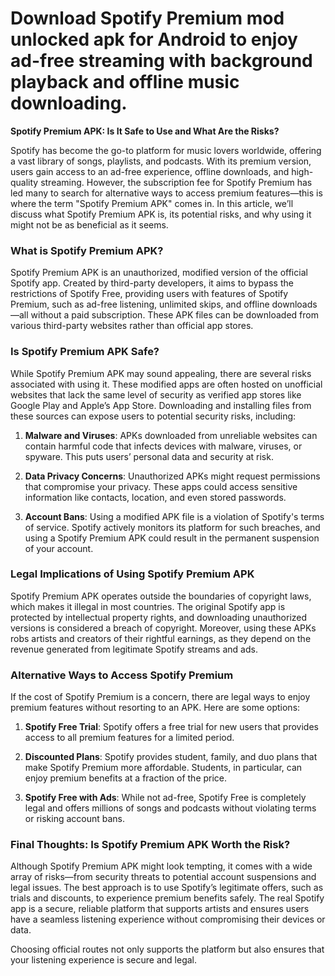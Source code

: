 # Download Spotify Premium mod unlocked apk for Android to enjoy ad-free streaming with background playback and offline music downloading.
**Spotify Premium APK: Is It Safe to Use and What Are the Risks?**

Spotify has become the go-to platform for music lovers worldwide, offering a vast library of songs, playlists, and podcasts. With its premium version, users gain access to an ad-free experience, offline downloads, and high-quality streaming. However, the subscription fee for Spotify Premium has led many to search for alternative ways to access premium features—this is where the term "Spotify Premium APK" comes in. In this article, we’ll discuss what Spotify Premium APK is, its potential risks, and why using it might not be as beneficial as it seems.

### What is Spotify Premium APK?

Spotify Premium APK is an unauthorized, modified version of the official Spotify app. Created by third-party developers, it aims to bypass the restrictions of Spotify Free, providing users with features of Spotify Premium, such as ad-free listening, unlimited skips, and offline downloads—all without a paid subscription. These APK files can be downloaded from various third-party websites rather than official app stores.

### Is Spotify Premium APK Safe?

While Spotify Premium APK may sound appealing, there are several risks associated with using it. These modified apps are often hosted on unofficial websites that lack the same level of security as verified app stores like Google Play and Apple’s App Store. Downloading and installing files from these sources can expose users to potential security risks, including:

1. **Malware and Viruses**: APKs downloaded from unreliable websites can contain harmful code that infects devices with malware, viruses, or spyware. This puts users’ personal data and security at risk.
   
2. **Data Privacy Concerns**: Unauthorized APKs might request permissions that compromise your privacy. These apps could access sensitive information like contacts, location, and even stored passwords.

3. **Account Bans**: Using a modified APK file is a violation of Spotify's terms of service. Spotify actively monitors its platform for such breaches, and using a Spotify Premium APK could result in the permanent suspension of your account.

### Legal Implications of Using Spotify Premium APK

Spotify Premium APK operates outside the boundaries of copyright laws, which makes it illegal in most countries. The original Spotify app is protected by intellectual property rights, and downloading unauthorized versions is considered a breach of copyright. Moreover, using these APKs robs artists and creators of their rightful earnings, as they depend on the revenue generated from legitimate Spotify streams and ads.

### Alternative Ways to Access Spotify Premium

If the cost of Spotify Premium is a concern, there are legal ways to enjoy premium features without resorting to an APK. Here are some options:

1. **Spotify Free Trial**: Spotify offers a free trial for new users that provides access to all premium features for a limited period.

2. **Discounted Plans**: Spotify provides student, family, and duo plans that make Spotify Premium more affordable. Students, in particular, can enjoy premium benefits at a fraction of the price.

3. **Spotify Free with Ads**: While not ad-free, Spotify Free is completely legal and offers millions of songs and podcasts without violating terms or risking account bans.

### Final Thoughts: Is Spotify Premium APK Worth the Risk?

Although Spotify Premium APK might look tempting, it comes with a wide array of risks—from security threats to potential account suspensions and legal issues. The best approach is to use Spotify’s legitimate offers, such as trials and discounts, to experience premium benefits safely. The real Spotify app is a secure, reliable platform that supports artists and ensures users have a seamless listening experience without compromising their devices or data.

Choosing official routes not only supports the platform but also ensures that your listening experience is secure and legal.
